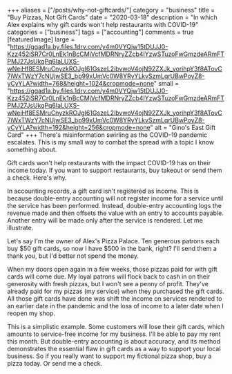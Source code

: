 +++
aliases = ["/posts/why-not-giftcards/"]
category = "business"
title = "Buy Pizzas, Not Gift Cards"
date = "2020-03-18"
description = "In which Alex explains why gift cards won't help restaurants with COVID-19"
categories = ["business"]
tags = ["accounting"]
comments = true
[featuredImage]
  large = "https://gqad1a.by.files.1drv.com/y4m0VYQjw15tDUJJ0-Kzz452iSR7Cr0LnEk1nBcCMjVcfMDRNryZZcb4IYzwSTuzoFwGmzdeARmFTPMJ27JsUkqPq6IaLUXS-wNeiHf8ESMruCnyzkROJgI61GszeL2ibvwoV4ojN92ZXJk_yorihpY3f8ATovC7iWxTWzY7cNUjwSE3_bp99xUmVc0W8YRyYLkvSzmLqrUBwPoyZ8-yCyYLA?width=768&height=1024&cropmode=none"
  small = "https://gqad1a.by.files.1drv.com/y4m0VYQjw15tDUJJ0-Kzz452iSR7Cr0LnEk1nBcCMjVcfMDRNryZZcb4IYzwSTuzoFwGmzdeARmFTPMJ27JsUkqPq6IaLUXS-wNeiHf8ESMruCnyzkROJgI61GszeL2ibvwoV4ojN92ZXJk_yorihpY3f8ATovC7iWxTWzY7cNUjwSE3_bp99xUmVc0W8YRyYLkvSzmLqrUBwPoyZ8-yCyYLA?width=192&height=256&cropmode=none"
  alt   = "Gino's East Gift Card"
+++
There's misinformation swirling as the COVID-19 pandemic escalates. This is my small way to combat the spread with a topic I know something about.

Gift cards won't help restaurants with the impact COVID-19 has on their income today. If you want to support restaurants, buy takeout or send them a check. Here's why.

In accounting records, a gift card isn't registered as income. This is because double-entry accounting will not register income for a service until the service has been performed. Instead, double-entry accounting logs the revenue made and then offsets the value with an entry to accounts payable. Another entry will be made only after the service is rendered. Let me illustrate.

Let's say I'm the owner of Alex's Pizza Palace. Ten generous patrons each buy $50 gift cards, so now I have $500 in the bank, right? I'll send them a thank you, but I'd better not spend the money.

When my doors open again in a few weeks, those pizzas paid for with gift cards will come due. My loyal patrons will flock back to cash in on their generosity with fresh pizzas, but I won't see a penny of profit. They've already paid for my pizzas (my service) when they purchased the gift cards. All those gift cards have done was shift the income on services rendered to an earlier date in the pandemic and the loss of income to a later date when I reopen my shop.

This is a simplistic example. Some customers will lose their gift cards, which amounts to service-free income for my business. I'll be able to pay my rent this month. But double-entry accounting is about accuracy, and its method demonstrates the essential flaw in gift cards as a way to support your local business. So if you really want to support my fictional pizza shop, buy a pizza today. Or send me a check.
